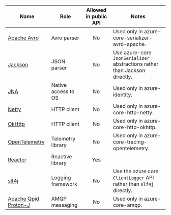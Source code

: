 | Name                                                             | Role                | Allowed in public API | Notes |
|------------------------------------------------------------------|-------------------- |:---------------------:|-------|
| [Apache Avro](https://avro.apache.org)                           | Avro parser         | No                    | Used only in azure-core-serializer-avro-apache. |
| [Jackson](https://github.com/FasterXML/jackson)                  | JSON parser         | No                    | Use azure-core `JsonSerializer` abstractions rather than Jackson directly.      |
| [JNA](https://github.com/java-native-access/jna)                 | Native access to OS | No                    | Used only in azure-identity. |
| [Netty](https://netty.io)                                        | HTTP client         | No                    | Used only in azure-core-http-netty.      |
| [OkHttp](https://square.github.io/okhttp/)                       | HTTP client         | No                    | Used only in azure-core-http-okhttp.      |
| [OpenTelemetry](https://opentelemetry.io/)                       | Telemetry library   | No                    | Used only in azure-core-tracing-opentelemetry. |
| [Reactor](https://projectreactor.io)                             | Reactive library    | Yes                   |       |
| [slf4j](https://www.slf4j.org)                                   | Logging framework   | No                    | Use the azure core `ClientLogger` API rather than `slf4j` directly. |
| [Apache Qpid Proton-J](https://github.com/apache/qpid-proton-j)  | AMQP messaging      | No                    | Used only in azure-core-amqp. |
